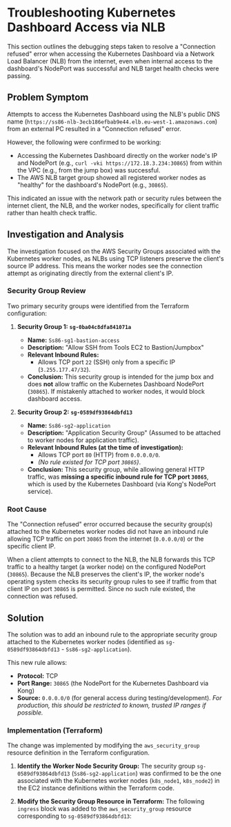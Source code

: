 # Troubleshooting Kubernetes Dashboard Access via NLB

This section outlines the debugging steps taken to resolve a "Connection refused" error when accessing the Kubernetes Dashboard via a Network Load Balancer (NLB) from the internet, even when internal access to the dashboard's NodePort was successful and NLB target health checks were passing.

## Problem Symptom

Attempts to access the Kubernetes Dashboard using the NLB's public DNS name (`https://ss86-nlb-3ecb186efbab9e44.elb.eu-west-1.amazonaws.com`) from an external PC resulted in a "Connection refused" error.

However, the following were confirmed to be working:
*   Accessing the Kubernetes Dashboard directly on the worker node's IP and NodePort (e.g., `curl -vki https://172.18.3.234:30865`) from within the VPC (e.g., from the jump box) was successful.
*   The AWS NLB target group showed all registered worker nodes as "healthy" for the dashboard's NodePort (e.g., `30865`).

This indicated an issue with the network path or security rules between the internet client, the NLB, and the worker nodes, specifically for client traffic rather than health check traffic.

## Investigation and Analysis

The investigation focused on the AWS Security Groups associated with the Kubernetes worker nodes, as NLBs using TCP listeners preserve the client's source IP address. This means the worker nodes see the connection attempt as originating directly from the external client's IP.

### Security Group Review

Two primary security groups were identified from the Terraform configuration:

1.  **Security Group 1: `sg-0ba04c8dfa841071a`**
    *   **Name:** `Ss86-sg1-bastion-access`
    *   **Description:** "Allow SSH from Tools EC2 to Bastion/Jumpbox"
    *   **Relevant Inbound Rules:**
        *   Allows TCP port `22` (SSH) only from a specific IP (`3.255.177.47/32`).
    *   **Conclusion:** This security group is intended for the jump box and does **not** allow traffic on the Kubernetes Dashboard NodePort (`30865`). If mistakenly attached to worker nodes, it would block dashboard access.

2.  **Security Group 2: `sg-0589df93864dbfd13`**
    *   **Name:** `Ss86-sg2-application`
    *   **Description:** "Application Security Group" (Assumed to be attached to worker nodes for application traffic).
    *   **Relevant Inbound Rules (at the time of investigation):**
        *   Allows TCP port `80` (HTTP) from `0.0.0.0/0`.
        *   *(No rule existed for TCP port `30865`)*.
    *   **Conclusion:** This security group, while allowing general HTTP traffic, was **missing a specific inbound rule for TCP port `30865`**, which is used by the Kubernetes Dashboard (via Kong's NodePort service).

### Root Cause

The "Connection refused" error occurred because the security group(s) attached to the Kubernetes worker nodes did not have an inbound rule allowing TCP traffic on port `30865` from the internet (`0.0.0.0/0`) or the specific client IP.

When a client attempts to connect to the NLB, the NLB forwards this TCP traffic to a healthy target (a worker node) on the configured NodePort (`30865`). Because the NLB preserves the client's IP, the worker node's operating system checks its security group rules to see if traffic from that client IP on port `30865` is permitted. Since no such rule existed, the connection was refused.

## Solution

The solution was to add an inbound rule to the appropriate security group attached to the Kubernetes worker nodes (identified as `sg-0589df93864dbfd13` - `Ss86-sg2-application`).

This new rule allows:
*   **Protocol:** TCP
*   **Port Range:** `30865` (the NodePort for the Kubernetes Dashboard via Kong)
*   **Source:** `0.0.0.0/0` (for general access during testing/development). *For production, this should be restricted to known, trusted IP ranges if possible.*

### Implementation (Terraform)

The change was implemented by modifying the `aws_security_group` resource definition in the Terraform configuration.

1.  **Identify the Worker Node Security Group:**
    The security group `sg-0589df93864dbfd13` (`Ss86-sg2-application`) was confirmed to be the one associated with the Kubernetes worker nodes (`k8s_node1`, `k8s_node2`) in the EC2 instance definitions within the Terraform code.

2.  **Modify the Security Group Resource in Terraform:**
    The following `ingress` block was added to the `aws_security_group` resource corresponding to `sg-0589df93864dbfd13`: